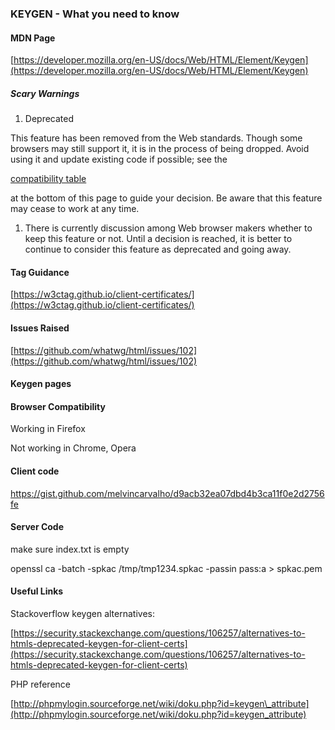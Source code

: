 ### **KEYGEN - What you need to know**

#### MDN Page

[https://developer.mozilla.org/en-US/docs/Web/HTML/Element/Keygen](https://developer.mozilla.org/en-US/docs/Web/HTML/Element/Keygen)

##### Scary Warnings

1. Deprecated

This feature has been removed from the Web standards. Though some browsers may still support it, it is in the process of being dropped. Avoid using it and update existing code if possible; see the

[compatibility table](https://developer.mozilla.org/en-US/docs/Web/HTML/Element/Keygen#Browser_compatibility)

at the bottom of this page to guide your decision. Be aware that this feature may cease to work at any time.

1. There is currently discussion among Web browser makers whether to keep this feature or not. Until a decision is reached, it is better to continue to consider this feature as deprecated and going away.

#### **Tag Guidance**

[https://w3ctag.github.io/client-certificates/](https://w3ctag.github.io/client-certificates/)

#### Issues Raised

[https://github.com/whatwg/html/issues/102](https://github.com/whatwg/html/issues/102)

#### **Keygen pages**

#### **Browser Compatibility**

Working in Firefox

Not working in Chrome, Opera

#### Client code

https://gist.github.com/melvincarvalho/d9acb32ea07dbd4b3ca11f0e2d2756fe

#### Server Code

make sure index.txt is empty

openssl ca -batch -spkac /tmp/tmp1234.spkac -passin pass:a &gt; spkac.pem

#### Useful Links

Stackoverflow keygen alternatives:

[https://security.stackexchange.com/questions/106257/alternatives-to-htmls-deprecated-keygen-for-client-certs](https://security.stackexchange.com/questions/106257/alternatives-to-htmls-deprecated-keygen-for-client-certs)

PHP reference

[http://phpmylogin.sourceforge.net/wiki/doku.php?id=keygen\_attribute](http://phpmylogin.sourceforge.net/wiki/doku.php?id=keygen_attribute)

